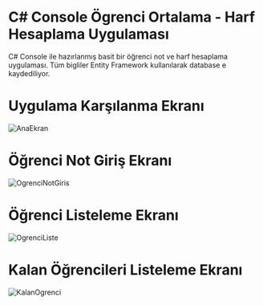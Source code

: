 # C# Console Ögrenci Ortalama - Harf Hesaplama Uygulaması

C# Console ile hazırlanmış basit bir öğrenci not ve harf hesaplama uygulaması.
Tüm bigliler Entity Framework kullanılarak database e kaydediliyor.


# Uygulama Karşılanma Ekranı

![AnaEkran](https://i.hizliresim.com/jz2nz61.PNG)

# Öğrenci Not Giriş Ekranı

![OgrenciNotGiris](https://i.hizliresim.com/t83m4ms.PNG)

# Öğrenci Listeleme Ekranı

![OgrenciListe](https://i.hizliresim.com/1lpdwo9.PNG)

# Kalan Öğrencileri Listeleme Ekranı

![KalanOgrenci](https://i.hizliresim.com/36152c0.PNG)
